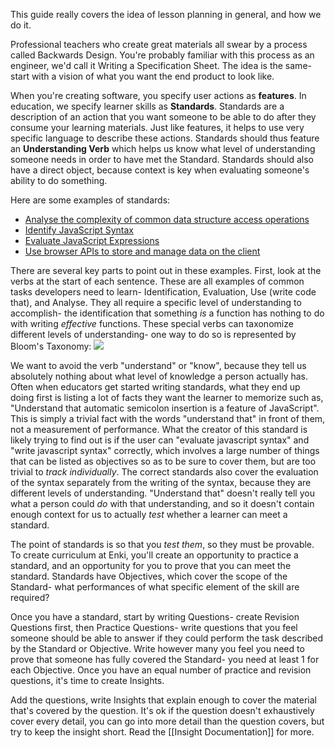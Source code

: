 This guide really covers the idea of lesson planning in general, and how we do it.

Professional teachers who create great materials all swear by a process called Backwards Design. You're probably familiar with this process as an engineer, we'd call it Writing a Specification Sheet. The idea is the same- start with a vision of what you want the end product to look like. 

When you're creating software, you specify user actions as **features**. In education, we specify learner skills as **Standards**. Standards are a description of an action that you want someone to be able to do after they consume your learning materials. Just like features, it helps to use very specific language to describe these actions. Standards should thus feature an **Understanding Verb** which helps us know what level of understanding someone needs in order to have met the Standard. Standards should also have a direct object, because context is key when evaluating someone's ability to do something.

Here are some examples of standards:

* [Analyse the complexity of common data structure access operations](https://github.com/sagelabs/standards/blob/master/computer_science/core/analyze-the-complexity-of-common-data-structure-access-operations.md)
* [Identify JavaScript Syntax](https://github.com/sagelabs/standards/blob/master/javascript/core/identify-javascript-syntax.md)
* [Evaluate JavaScript Expressions](https://github.com/sagelabs/standards/blob/master/javascript/core/evaluate-javascript-expressions.md)
* [Use browser APIs to store and manage data on the client](https://github.com/sagelabs/standards/blob/master/javascript/browser-apis/use-browser-apis-to-store-and-manage-data-on-the-client.md)

There are several key parts to point out in these examples.
First, look at the verbs at the start of each sentence. These are all examples of common tasks developers need to learn- Identification, Evaluation, Use (write code that), and Analyse. They all require a specific level of understanding to accomplish- the identification that something _is_ a function has nothing to do with writing _effective_ functions. These special verbs can taxonomize different levels of understanding- one way to do so is represented by Bloom's Taxonomy:
![](https://i.pinimg.com/originals/25/e5/8c/25e58c613451a2acb35be92e4a9df254.png)

We want to avoid the verb "understand" or "know", because they tell us absolutely nothing about what level of knowledge a person actually has. Often when educators get started writing standards, what they end up doing first is listing a lot of facts they want the learner to memorize such as, "Understand that automatic semicolon insertion is a feature of JavaScript". This is simply a trivial fact with the words "understand that" in front of them, not a measurement of performance. What the creator of this standard is likely trying to find out is if the user can "evaluate javascript syntax" and "write javascript syntax" correctly, which involves a large number of things that can be listed as objectives so as to be sure to cover them, but are too trivial to _track individually_. The correct standards also cover the evaluation of the syntax separately from the writing of the syntax, because they are different levels of understanding. "Understand that" doesn't really tell you what a person could _do_ with that understanding, and so it doesn't contain enough context for us to actually _test_ whether a learner can meet a standard. 

The point of standards is so that you _test them_, so they must be provable. To create curriculum at Enki, you'll create an opportunity to practice a standard, and an opportunity for you to prove that you can meet the standard. Standards have Objectives, which cover the scope of the Standard- what performances of what specific element of the skill are required?

Once you have a standard, start by writing Questions- create Revision Questions first, then Practice Questions- write questions that you feel someone should be able to answer if they could perform the task described by the Standard or Objective. Write however many you feel you need to prove that someone has fully covered the Standard- you need at least 1 for each Objective. Once you have an equal number of practice and revision questions, it's time to create Insights. 

Add the questions, write Insights that explain enough to cover the material that's covered by the question. It's ok if the question doesn't exhaustively cover every detail, you can go into more detail than the question covers, but try to keep the insight short. Read the [[Insight Documentation]] for more.
